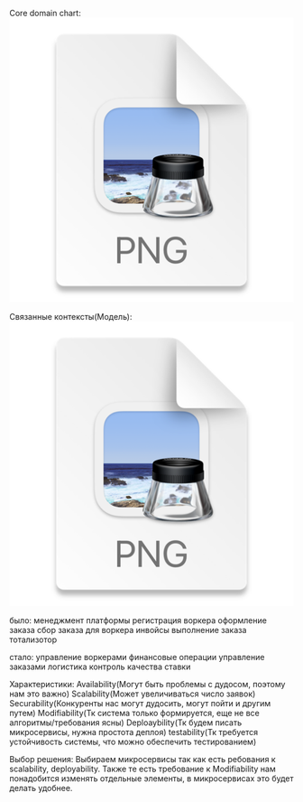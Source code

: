 Core domain chart:
![img.png](img.png)

Связанные контексты(Модель):
![img_1.png](img_1.png)

было:
менеджмент платформы
регистрация воркера
оформление заказа
сбор заказа для воркера
инвойсы
выполнение заказа
тотализотор

стало:
управление воркерами
финансовые операции
управление заказами
логистика
контроль качества
ставки


Характеристики:
Availability(Могут быть проблемы с дудосом, поэтому нам это важно)
Scalability(Может увеличиваться число заявок)
Securability(Конкуренты нас могут дудосить, могут пойти и другим путем)
Modifiability(Тк система только формируется, еще не все алгоритмы/требования ясны)
Deploaybility(Тк будем писать микросервисы, нужна простота деплоя)
testability(Тк требуется устойчивость системы, что можно обеспечить тестированием)

Выбор решения:
Выбираем микросервисы так как есть ребования к scalability, deployability.
Также те есть требование к Modifiability нам понадобится изменять отдельные элементы, в микросервисах это будет делать удобнее.
